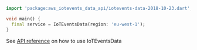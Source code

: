 ```dart
import 'package:aws_iotevents_data_api/iotevents-data-2018-10-23.dart';

void main() {
  final service = IoTEventsData(region: 'eu-west-1');
}
```

See [API reference](https://pub.dev/documentation/aws_iotevents_data_api/latest/iotevents-data-2018-10-23/IoTEventsData-class.html) on how to use IoTEventsData
